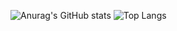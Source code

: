 ![Anurag's GitHub stats](https://github-readme-stats.vercel.app/api?username=2zerone&&show_icons=true&theme=merko)
![Top Langs](https://github-readme-stats.vercel.app/api/top-langs/?username=2zerone&hide_progress=true)

<!--
**2zerone/2zerone** is a ✨ _special_ ✨ repository because its `README.md` (this file) appears on your GitHub profile.

Here are some ideas to get you started:

- 🔭 I’m currently working on ...
- 🌱 I’m currently learning ...
- 👯 I’m looking to collaborate on ...
- 🤔 I’m looking for help with ...
- 💬 Ask me about ...
- 📫 How to reach me: ...
- 😄 Pronouns: ...
- ⚡ Fun fact: ...
-->
